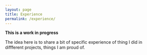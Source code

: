 ```yaml
---
layout: page
title: Experience
permalink: /experience/
---
```


**This is a work in progress**

The idea here is to share a bit of specific experience of thing I did in diffferent projects, things I am proud of.